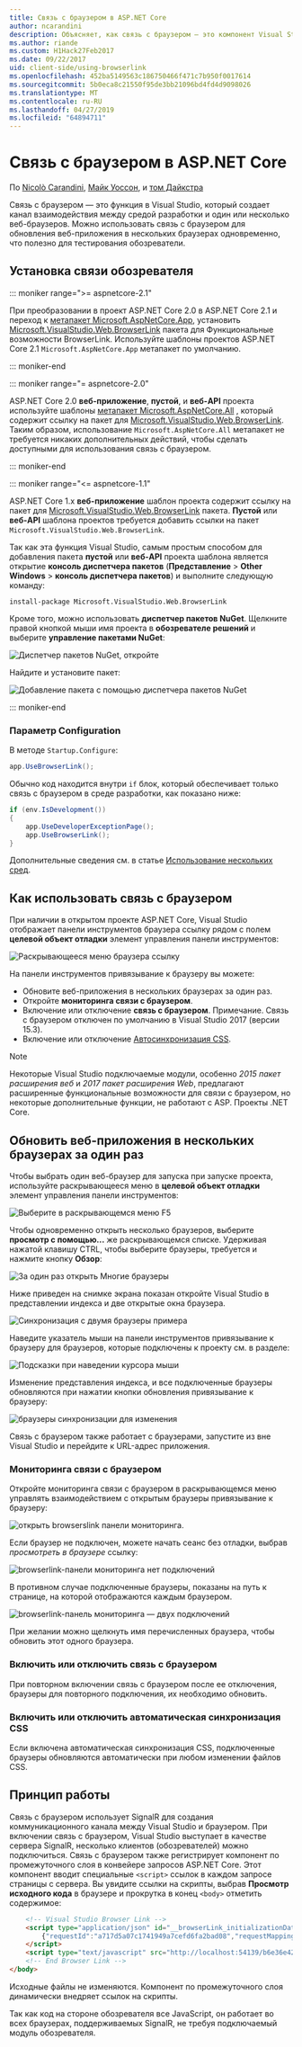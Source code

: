 ```yaml
---
title: Связь с браузером в ASP.NET Core
author: ncarandini
description: Объясняет, как связь с браузером — это компонент Visual Studio, который связывает среде разработки с помощью одного или нескольких веб-браузеров.
ms.author: riande
ms.custom: H1Hack27Feb2017
ms.date: 09/22/2017
uid: client-side/using-browserlink
ms.openlocfilehash: 452ba5149563c186750466f471c7b950f0017614
ms.sourcegitcommit: 5b0eca8c21550f95de3bb21096bd4fd4d9098026
ms.translationtype: MT
ms.contentlocale: ru-RU
ms.lasthandoff: 04/27/2019
ms.locfileid: "64894711"
---
```

# <a name="browser-link-in-aspnet-core"></a>Связь с браузером в ASP.NET Core

По [Nicolò Carandini](https://github.com/ncarandini), [Майк Уоссон](https://github.com/MikeWasson), и [том Дайкстра](https://github.com/tdykstra)

Связь с браузером — это функция в Visual Studio, который создает канал взаимодействия между средой разработки и один или несколько веб-браузеров. Можно использовать связь с браузером для обновления веб-приложения в нескольких браузерах одновременно, что полезно для тестирования обозреватели.

## <a name="browser-link-setup"></a>Установка связи обозревателя

::: moniker range=">= aspnetcore-2.1"

При преобразовании в проект ASP.NET Core 2.0 в ASP.NET Core 2.1 и переход к [метапакет Microsoft.AspNetCore.App](xref:fundamentals/metapackage-app), установить [Microsoft.VisualStudio.Web.BrowserLink](https://www.nuget.org/packages/Microsoft.VisualStudio.Web.BrowserLink/) пакета для Функциональные возможности BrowserLink. Используйте шаблоны проектов ASP.NET Core 2.1 `Microsoft.AspNetCore.App` метапакет по умолчанию.

::: moniker-end

::: moniker range="= aspnetcore-2.0"

ASP.NET Core 2.0 **веб-приложение**, **пустой**, и **веб-API** проекта используйте шаблоны [метапакет Microsoft.AspNetCore.All](xref:fundamentals/metapackage) , который содержит ссылку на пакет для [Microsoft.VisualStudio.Web.BrowserLink](https://www.nuget.org/packages/Microsoft.VisualStudio.Web.BrowserLink/). Таким образом, использование `Microsoft.AspNetCore.All` метапакет не требуется никаких дополнительных действий, чтобы сделать доступными для использования связь с браузером.

::: moniker-end

::: moniker range="<= aspnetcore-1.1"

ASP.NET Core 1.x **веб-приложение** шаблон проекта содержит ссылку на пакет для [Microsoft.VisualStudio.Web.BrowserLink](https://www.nuget.org/packages/Microsoft.VisualStudio.Web.BrowserLink/) пакета. **Пустой** или **веб-API** шаблона проектов требуется добавить ссылки на пакет `Microsoft.VisualStudio.Web.BrowserLink`.

Так как эта функция Visual Studio, самым простым способом для добавления пакета **пустой** или **веб-API** проекта шаблона является открытие **консоль диспетчера пакетов** (**Представление** > **Other Windows** > **консоль диспетчера пакетов**) и выполните следующую команду:

```console
install-package Microsoft.VisualStudio.Web.BrowserLink
```

Кроме того, можно использовать **диспетчер пакетов NuGet**. Щелкните правой кнопкой мыши имя проекта в **обозревателе решений** и выберите **управление пакетами NuGet**:

![Диспетчер пакетов NuGet, откройте](using-browserlink/_static/open-nuget-package-manager.png)

Найдите и установите пакет:

![Добавление пакета с помощью диспетчера пакетов NuGet](using-browserlink/_static/add-package-with-nuget-package-manager.png)

::: moniker-end

### <a name="configuration"></a>Параметр Configuration

В методе `Startup.Configure`:

```csharp
app.UseBrowserLink();
```

Обычно код находится внутри `if` блок, который обеспечивает только связь с браузером в среде разработки, как показано ниже:

```csharp
if (env.IsDevelopment())
{
    app.UseDeveloperExceptionPage();
    app.UseBrowserLink();
}
```

Дополнительные сведения см. в статье [Использование нескольких сред](xref:fundamentals/environments).

## <a name="how-to-use-browser-link"></a>Как использовать связь с браузером

При наличии в открытом проекте ASP.NET Core, Visual Studio отображает панели инструментов браузера ссылку рядом с полем **целевой объект отладки** элемент управления панели инструментов:

![Раскрывающееся меню браузера ссылку](using-browserlink/_static/browserLink-dropdown-menu.png)

На панели инструментов привязывание к браузеру вы можете:

* Обновите веб-приложения в нескольких браузерах за один раз.
* Откройте **мониторинга связи с браузером**.
* Включение или отключение **связь с браузером**. Примечание. Связь с браузером отключен по умолчанию в Visual Studio 2017 (версии 15.3).
* Включение или отключение [Автосинхронизация CSS](#enable-or-disable-css-auto-sync).

> [!NOTE]
> Некоторые Visual Studio подключаемые модули, особенно *2015 пакет расширения веб* и *2017 пакет расширения Web*, предлагают расширенные функциональные возможности для связи с браузером, но некоторые дополнительные функции, не работают с ASP. Проекты .NET Core.

## <a name="refresh-the-web-app-in-several-browsers-at-once"></a>Обновить веб-приложения в нескольких браузерах за один раз

Чтобы выбрать один веб-браузер для запуска при запуске проекта, используйте раскрывающееся меню в **целевой объект отладки** элемент управления панели инструментов:

![Выберите в раскрывающемся меню F5](using-browserlink/_static/debug-target-dropdown-menu.png)

Чтобы одновременно открыть несколько браузеров, выберите **просмотр с помощью...**  же раскрывающемся списке. Удерживая нажатой клавишу CTRL, чтобы выберите браузеры, требуется и нажмите кнопку **Обзор**:

![За один раз открыть Многие браузеры](using-browserlink/_static/open-many-browsers-at-once.png)

Ниже приведен на снимке экрана показан откройте Visual Studio в представлении индекса и две открытые окна браузера.

![Синхронизация с двумя браузеры примера](using-browserlink/_static/sync-with-two-browsers-example.png)

Наведите указатель мыши на панели инструментов привязывание к браузеру для браузеров, которые подключены к проекту см. в разделе:

![Подсказки при наведении курсора мыши](using-browserlink/_static/hoover-tip.png)

Изменение представления индекса, и все подключенные браузеры обновляются при нажатии кнопки обновления привязывание к браузеру:

![браузеры синхронизации для изменения](using-browserlink/_static/browsers-sync-to-changes.png)

Связь с браузером также работает с браузерами, запустите из вне Visual Studio и перейдите к URL-адрес приложения.

### <a name="the-browser-link-dashboard"></a>Мониторинга связи с браузером

Откройте мониторинга связи с браузером в раскрывающемся меню управлять взаимодействием с открытым браузеры привязывание к браузеру:

![открыть browserslink панели мониторинга.](using-browserlink/_static/open-browserlink-dashboard.png)

Если браузер не подключен, можете начать сеанс без отладки, выбрав *просмотреть в браузере* ссылку:

![browserlink-панели мониторинга нет подключений](using-browserlink/_static/browserlink-dashboard-no-connections.png)

В противном случае подключенные браузеры, показаны на путь к странице, на которой отображаются каждым браузером.

![browserlink-панель мониторинга — двух подключений](using-browserlink/_static/browserlink-dashboard-two-connections.png)

При желании можно щелкнуть имя перечисленных браузера, чтобы обновить этот одного браузера.

### <a name="enable-or-disable-browser-link"></a>Включить или отключить связь с браузером

При повторном включении связь с браузером после ее отключения, браузеры для повторного подключения, их необходимо обновить.

### <a name="enable-or-disable-css-auto-sync"></a>Включить или отключить автоматическая синхронизация CSS

Если включена автоматическая синхронизация CSS, подключенные браузеры обновляются автоматически при любом изменении файлов CSS.

## <a name="how-it-works"></a>Принцип работы

Связь с браузером использует SignalR для создания коммуникационного канала между Visual Studio и браузером. При включении связь с браузером, Visual Studio выступает в качестве сервера SignalR, несколько клиентов (обозревателей) можно подключиться. Связь с браузером также регистрирует компонент по промежуточного слоя в конвейере запросов ASP.NET Core. Этот компонент вводит специальные `<script>` ссылок в каждом запросе страницы с сервера. Вы увидите ссылки на скрипты, выбрав **Просмотр исходного кода** в браузере и прокрутка в конец `<body>` отметить содержимое:

```html
    <!-- Visual Studio Browser Link -->
    <script type="application/json" id="__browserLink_initializationData">
        {"requestId":"a717d5a07c1741949a7cefd6fa2bad08","requestMappingFromServer":false}
    </script>
    <script type="text/javascript" src="http://localhost:54139/b6e36e429d034f578ebccd6a79bf19bf/browserLink" async="async"></script>
    <!-- End Browser Link -->
</body>
```

Исходные файлы не изменяются. Компонент по промежуточного слоя динамически внедряет ссылок на скрипты.

Так как код на стороне обозревателя все JavaScript, он работает во всех браузерах, поддерживаемых SignalR, не требуя подключаемый модуль обозревателя.
